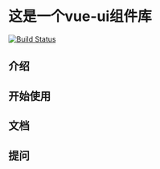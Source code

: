 # 这是一个vue-ui组件库
[![Build Status](https://travis-ci.org/IWANABETHATGUY/vue-ui-component.svg?branch=master)](https://travis-ci.org/IWANABETHATGUY/vue-ui-component)
## 介绍

## 开始使用

## 文档

## 提问


